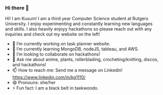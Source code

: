 ### Hi there 👋


Hi! I am Kusum! I am a third year Computer Science student at Rutgers University. I enjoy experimenting and constantly learning new languages and skills. I also heavily enjoyy hackathons so please reach out with any inquiries and check out my website on the left!



- 🔭 I’m currently working on task planner website.
- 🌱 I’m currently learning MongoDB, nodeJS, tableau, and AWS.
- 👯 I’m looking to collaborate on hackathons!
- 💬 Ask me about anime, plants, rollerblading, crocheting/knitting, discos, and hackathons!
- 📫 How to reach me: Send me a message on Linkedin! https://www.linkedin.com/in/kg1110/
- 😄 Pronouns: she/her
- ⚡ Fun fact: I am a black belt in taekwondo.
